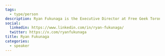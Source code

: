 ```yaml
---
tags:
  - type/person
description: Ryan Fukunaga is the Executive Director at Free Geek Toronto, a not-for-profit social enterprise focused on increasing digital inclusion in Toronto through the reuse of technology. Ryan is a passionate advocate of capacity building, fostering a right-to-repair ethos, environmental stewardship, and building technological resiliency for marginalized communities. He aims to collectively, creatively, and critically explore the engagement of technology sustainability within the framework of community building. @RyanFukunaga on Twitter and LinkedIn
social:
  linkedin: https://www.linkedin.com/in/ryan-fukunaga/
  twitter: https://x.com/ryanfukunaga
title: Ryan Fukunaga
categories:
  - speaker
---
```



